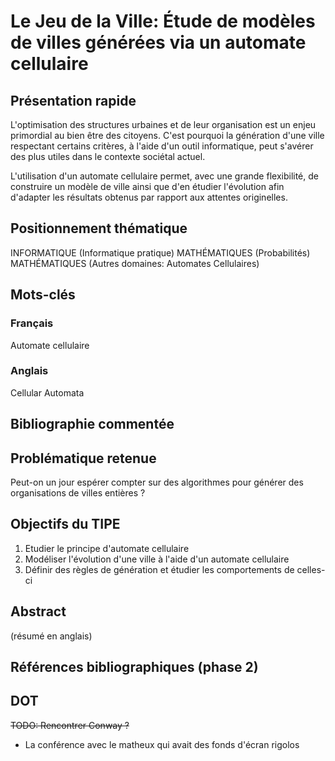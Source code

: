 # Le Jeu de la Ville: Étude de modèles de villes générées via un automate cellulaire

## Présentation rapide
L'optimisation des structures urbaines et de leur organisation est un enjeu primordial au bien être des citoyens.
C'est pourquoi la génération d'une ville respectant certains critères, à l'aide d'un outil informatique, peut s'avérer des plus utiles dans le contexte sociétal actuel.

L'utilisation d'un automate cellulaire permet, avec une grande flexibilité, de construire un modèle de ville ainsi que d'en étudier l'évolution afin d'adapter les résultats obtenus par rapport aux attentes originelles.

## Positionnement thématique
INFORMATIQUE (Informatique pratique)
MATHÉMATIQUES (Probabilités)
MATHÉMATIQUES (Autres domaines: Automates Cellulaires)

## Mots-clés
### Français
Automate cellulaire

### Anglais
Cellular Automata

## Bibliographie commentée

## Problématique retenue
Peut-on un jour espérer compter sur des algorithmes pour générer des organisations de villes entières ?

## Objectifs du TIPE
1. Etudier le principe d'automate cellulaire
2. Modéliser l'évolution d'une ville à l'aide d'un automate cellulaire
3. Définir des règles de génération et étudier les comportements de celles-ci

## Abstract
(résumé en anglais)

## Références bibliographiques (phase 2)

## DOT
~~TODO: Rencontrer Conway ?~~
- La conférence avec le matheux qui avait des fonds d'écran rigolos